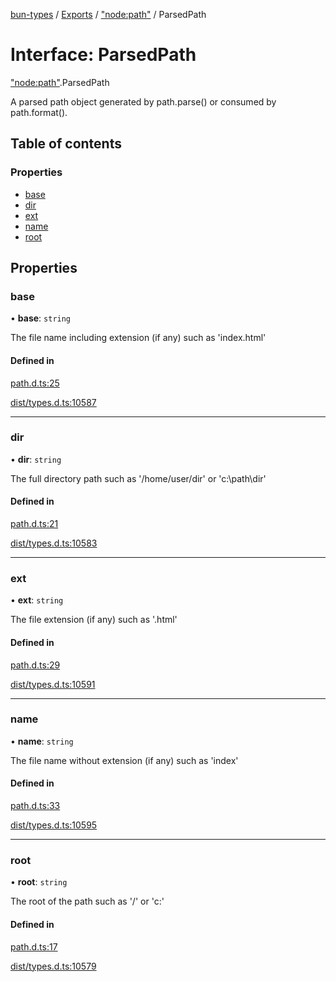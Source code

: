 [bun-types](../README.md) / [Exports](../modules.md) / ["node:path"](../modules/node_path_.md) / ParsedPath

# Interface: ParsedPath

["node:path"](../modules/node_path_.md).ParsedPath

A parsed path object generated by path.parse() or consumed by path.format().

## Table of contents

### Properties

- [base](node_path_.ParsedPath.md#base)
- [dir](node_path_.ParsedPath.md#dir)
- [ext](node_path_.ParsedPath.md#ext)
- [name](node_path_.ParsedPath.md#name)
- [root](node_path_.ParsedPath.md#root)

## Properties

### base

• **base**: `string`

The file name including extension (if any) such as 'index.html'

#### Defined in

[path.d.ts:25](https://github.com/valgaze/bun-types/blob/5e53f27/path.d.ts#L25)

[dist/types.d.ts:10587](https://github.com/valgaze/bun-types/blob/5e53f27/dist/types.d.ts#L10587)

___

### dir

• **dir**: `string`

The full directory path such as '/home/user/dir' or 'c:\path\dir'

#### Defined in

[path.d.ts:21](https://github.com/valgaze/bun-types/blob/5e53f27/path.d.ts#L21)

[dist/types.d.ts:10583](https://github.com/valgaze/bun-types/blob/5e53f27/dist/types.d.ts#L10583)

___

### ext

• **ext**: `string`

The file extension (if any) such as '.html'

#### Defined in

[path.d.ts:29](https://github.com/valgaze/bun-types/blob/5e53f27/path.d.ts#L29)

[dist/types.d.ts:10591](https://github.com/valgaze/bun-types/blob/5e53f27/dist/types.d.ts#L10591)

___

### name

• **name**: `string`

The file name without extension (if any) such as 'index'

#### Defined in

[path.d.ts:33](https://github.com/valgaze/bun-types/blob/5e53f27/path.d.ts#L33)

[dist/types.d.ts:10595](https://github.com/valgaze/bun-types/blob/5e53f27/dist/types.d.ts#L10595)

___

### root

• **root**: `string`

The root of the path such as '/' or 'c:\'

#### Defined in

[path.d.ts:17](https://github.com/valgaze/bun-types/blob/5e53f27/path.d.ts#L17)

[dist/types.d.ts:10579](https://github.com/valgaze/bun-types/blob/5e53f27/dist/types.d.ts#L10579)
